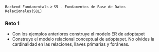`Backend Fundamentals` > `S5 - Fundamentos de Base de Datos Relacionales(SQL)` 
	
  ### Reto 1

  - Con los ejemplos anteriores construye el modelo ER de adoptapet
  - Construye el modelo relacional conceptual de adoptapet. No olvides la cardinalidad en las relaciones, llaves primarias y foráneas.